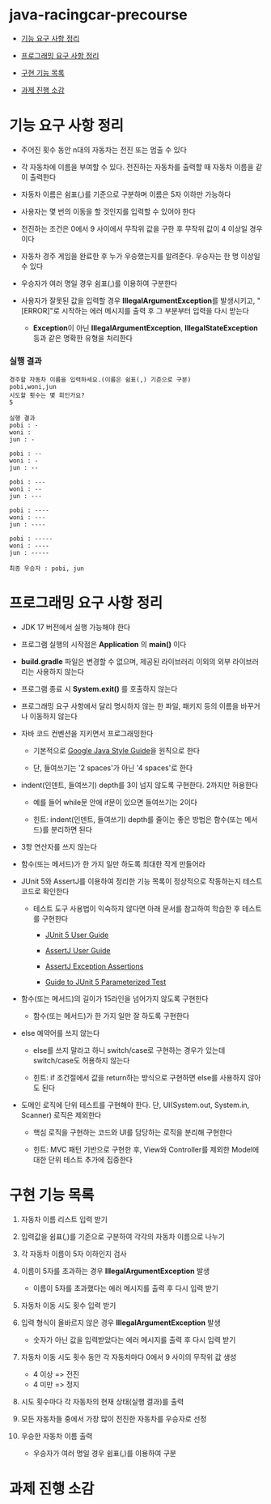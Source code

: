 # java-racingcar-precourse

- [기능 요구 사항 정리](#기능-요구-사항-정리)

- [프로그래밍 요구 사항 정리](#프로그래밍-요구-사항-정리)

- [구현 기능 목록](#구현-기능-목록)

- [과제 진행 소감](#과제-진행-소감)

# 기능 요구 사항 정리

- 주어진 횟수 동안 n대의 자동차는 전진 또는 멈출 수 있다

- 각 자동차에 이름을 부여할 수 있다. 전진하는 자동차를 출력할 때 자동차 이름을 같이 출력한다

- 자동차 이름은 쉼표(,)를 기준으로 구분하며 이름은 5자 이하만 가능하다

- 사용자는 몇 번의 이동을 할 것인지를 입력할 수 있어야 한다

- 전진하는 조건은 0에서 9 사이에서 무작위 값을 구한 후 무작위 값이 4 이상일 경우이다

- 자동차 경주 게임을 완료한 후 누가 우승했는지를 알려준다. 우승자는 한 명 이상일 수 있다

- 우승자가 여러 명일 경우 쉼표(,)를 이용하여 구분한다

- 사용자가 잘못된 값을 입력할 경우 **IllegalArgumentException**를 발생시키고,
  "[ERROR]"로 시작하는 에러 메시지를 출력 후 그 부분부터 입력을 다시 받는다

    - **Exception**이 아닌 **IllegalArgumentException**, **IllegalStateException** 등과 같은 명확한 유형을 처리한다

### 실행 결과
```
경주할 자동차 이름을 입력하세요.(이름은 쉼표(,) 기준으로 구분)
pobi,woni,jun
시도할 횟수는 몇 회인가요?
5

실행 결과
pobi : -
woni : 
jun : -

pobi : --
woni : -
jun : --

pobi : ---
woni : --
jun : ---

pobi : ----
woni : ---
jun : ----

pobi : -----
woni : ----
jun : -----

최종 우승자 : pobi, jun
```
# 프로그래밍 요구 사항 정리

- JDK 17 버전에서 실행 가능해야 한다

- 프로그램 실행의 시작점은 **Application** 의 **main()** 이다

- **build.gradle** 파일은 변경할 수 없으며, 제공된 라이브러리 이외의 외부 라이브러리는 사용하지 않는다

- 프로그램 종료 시 **System.exit()** 를 호출하지 않는다

- 프로그래밍 요구 사항에서 달리 명시하지 않는 한 파일, 패키지 등의 이름을 바꾸거나 이동하지 않는다

- 자바 코드 컨벤션을 지키면서 프로그래밍한다

    - 기본적으로 [Google Java Style Guide](https://google.github.io/styleguide/javaguide.html)을 원칙으로 한다

    - 단, 들여쓰기는 '2 spaces'가 아닌 '4 spaces'로 한다

- indent(인덴트, 들여쓰기) depth를 3이 넘지 않도록 구현한다. 2까지만 허용한다

    - 예를 들어 while문 안에 if문이 있으면 들여쓰기는 2이다

    - 힌트: indent(인덴트, 들여쓰기) depth를 줄이는 좋은 방법은 함수(또는 메서드)를 분리하면 된다

- 3항 연산자를 쓰지 않는다

- 함수(또는 메서드)가 한 가지 일만 하도록 최대한 작게 만들어라

- JUnit 5와 AssertJ를 이용하여 정리한 기능 목록이 정상적으로 작동하는지 테스트 코드로 확인한다

    - 테스트 도구 사용법이 익숙하지 않다면 아래 문서를 참고하여 학습한 후 테스트를 구현한다

        - [JUnit 5 User Guide](https://junit.org/junit5/docs/current/user-guide/)

        - [AssertJ User Guide](https://assertj.github.io/doc/)

        - [AssertJ Exception Assertions](https://www.baeldung.com/assertj-exception-assertion)

        - [Guide to JUnit 5 Parameterized Test](https://www.baeldung.com/parameterized-tests-junit-5)

- 함수(또는 메서드)의 길이가 15라인을 넘어가지 않도록 구현한다

    - 함수(또는 메서드)가 한 가지 일만 잘 하도록 구현한다

- else 예약어를 쓰지 않는다

    - else를 쓰지 말라고 하니 switch/case로 구현하는 경우가 있는데 switch/case도 허용하지 않는다

    - 힌트: if 조건절에서 값을 return하는 방식으로 구현하면 else를 사용하지 않아도 된다

- 도메인 로직에 단위 테스트를 구현해야 한다. 단, UI(System.out, System.in, Scanner) 로직은 제외한다

    - 핵심 로직을 구현하는 코드와 UI를 담당하는 로직을 분리해 구현한다

    - 힌트: MVC 패턴 기반으로 구현한 후, View와 Controller를 제외한 Model에 대한 단위 테스트 추가에 집중한다

# 구현 기능 목록

1. 자동차 이름 리스트 입력 받기

2. 입력값을 쉼표(,)를 기준으로 구분하여 각각의 자동차 이름으로 나누기

3. 각 자동차 이름이 5자 이하인지 검사

4. 이름이 5자를 초과하는 경우 **IllegalArgumentException** 발생
    * 이름이 5자를 초과했다는 에러 메시지를 출력 후 다시 입력 받기

5. 자동차 이동 시도 횟수 입력 받기

6. 입력 형식이 올바르지 않은 경우 **IllegalArgumentException** 발생
    * 숫자가 아닌 값을 입력받았다는 에러 메시지를 출력 후 다시 입력 받기

7. 자동차 이동 시도 횟수 동안 각 자동차마다 0에서 9 사이의 무작위 값 생성
    * 4 이상 => 전진
    * 4 미만 => 정지

8. 시도 횟수마다 각 자동차의 현재 상태(실행 결과)를 출력

9. 모든 자동차들 중에서 가장 많이 전진한 자동차를 우승자로 선정

10. 우승한 자동차 이름 출력
    * 우승자가 여러 명일 경우 쉼표(,)를 이용하여 구분

# 과제 진행 소감